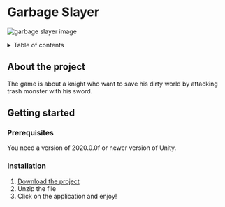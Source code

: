 # Garbage Slayer

![garbage slayer image][game-image]

<details> 
  <summary>Table of contents </summary>
  <ol>
    <li>
      <a href = "#about-the-project"> About the project </a>
    </li>
    <li>
      <a href = "#getting-started"> Getting started </a>
      <ul>
        <li><a href = "#prerequisites"> Prerequisites </a></li>
        <li><a href = "#installation"> Installation </a></li>
      </ul>
    </li>
    <li>
      <a href = "#usage"> Usage </a>
    </li>
  </ol>
</details>

## About the project
  The game is about a knight who want to save his dirty world by attacking trash monster with his sword.
  
## Getting started
### Prerequisites
  You need a version of 2020.0.0f or newer version of Unity.
  
### Installation
  1. [Download the project][project-link]
  2. Unzip the file
  3. Click on the application and enjoy!
  
  <!-- Markdown-links -->
  [game-image]: https://www.facebook.com
  [project-link]: https://mytien12314.itch.io/garbage-slayer
